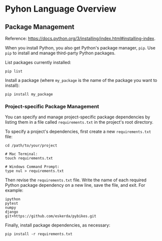 # Pyhon Language Overview

## Package Management

Reference: https://docs.python.org/3/installing/index.html#installing-index.

When you install Python, you also get Python's package manager, `pip`. Use `pip` to install and manage third-party Python packages.

List packages currently installed:

```shell
pip list
```

Install a package (where `my_package` is the name of the package you want to install):

```shell
pip install my_package
```

### Project-specific Package Management

You can specify and manage project-specific package dependencies by listing them in a file called `requirements.txt` in the project's root directory.

To specify a project's dependencies, first create a new `requirements.txt` file:

```shell
cd /path/to/your/project

# Mac Terminal:
touch requirements.txt

# Windows Command Prompt:
type nul > requirements.txt
```

Then revise the `requirements.txt` file. Write the name of each required Python package dependency on a new line, save the file, and exit. For example:

    ipython
    pytest
    numpy
    django
    git+https://github.com/eskerda/pybikes.git

Finally, install package dependencies, as necessary:

```shell
pip install -r requirements.txt
```
